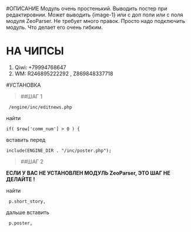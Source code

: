 #ОПИСАНИЕ
Модуль очень простенький. Выводить постер при редактировнии. Может выводить {image-1} или с доп поли или с поля модуля ZeoParser. Не требует много правок. Просто надо подключить модуль. Что делает его очень гибким. 

# НА ЧИПСЫ
1. Qiwi: +79994768647
2. WM: R246895222292 , Z869848337718

#УСТАНОВКА 
> ##ШАГ 1

	 /engine/inc/editnews.php

найти 

	if( $row['comm_num'] > 0 ) {

вставить перед

	include(ENGINE_DIR . "/inc/poster.php");
	
> ##ШАГ 2 

<b>ЕСЛИ У ВАС НЕ УСТАНОВЛЕН МОДУЛЬ ZeoParser, ЭТО ШАГ НЕ ДЕЛАЙТЕ !</b> 

найти 

	 p.short_story,
	 
дальше вставить

	 p.poster,
